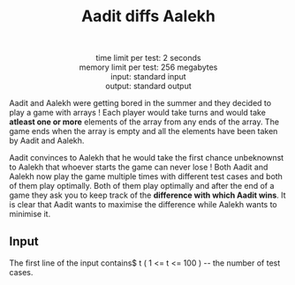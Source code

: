 <h1 align="center">Aadit diffs Aalekh</h1><br>
<p align="center">
time limit per test: 2 seconds <br>
memory limit per test: 256 megabytes <br>
input: standard input <br>
output: standard output
</p>

Aadit and Aalekh were getting bored in the summer and they decided to play a game with arrays !
Each player would take turns and would take **atleast one or more** elements of the array from any ends of the array.
The game ends when the array is empty and all the elements have been taken by Aadit and Aalekh.

Aadit convinces to Aalekh that he would take the first chance unbeknownst to Aalekh that whoever starts the game can never lose !
Both Aadit and Aalekh now play the game multiple times with different test cases and both of them play optimally.
Both of them play optimally and after the end of a game they ask you to keep track of the **difference with which Aadit wins**.
It is clear that Aadit wants to maximise the difference while Aalekh wants to minimise it.

## Input
The first line of the input contains$ t ( 1 <= t <= 100 ) -- the number of test cases.

